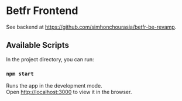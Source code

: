 # Betfr Frontend

See backend at https://github.com/simhonchourasia/betfr-be-revamp. 

## Available Scripts

In the project directory, you can run:

### `npm start`

Runs the app in the development mode.\
Open [http://localhost:3000](http://localhost:3000) to view it in the browser.
